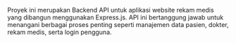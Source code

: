 Proyek ini merupakan Backend API untuk aplikasi website rekam medis yang dibangun menggunakan Express.js. API ini bertanggung jawab untuk menangani berbagai proses penting seperti manajemen data pasien, dokter, rekam medis, serta login pengguna.
